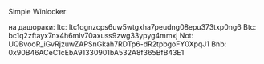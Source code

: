 Simple Winlocker 

на дашораки: 
ltc: ltc1qgnzcps6uw5wtgxha7peudng08epu373txp0ng6
                         Btc: bc1q2zftayx7nx4h6mlv70axuss9zwg33ypyg4mmxj
                         Not: UQBvooR_iGvRjzuwZAPSnGkah7RDTp6-dR2tpbgoFY0XpqJ1
                        Bnb: 0x90B46ACeC1cEbA91330901bA532A8f365BfB43E1
